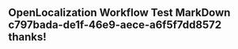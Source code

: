<properties
ms.topic="hero-topic1"
ms.test1="hero-topic"
ms.test2="test"/>

## OpenLocalization Workflow Test MarkDown c797bada-de1f-46e9-aece-a6f5f7dd8572 thanks!
